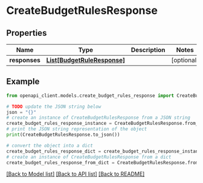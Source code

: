 # CreateBudgetRulesResponse


## Properties

Name | Type | Description | Notes
------------ | ------------- | ------------- | -------------
**responses** | [**List[BudgetRuleResponse]**](BudgetRuleResponse.md) |  | [optional] 

## Example

```python
from openapi_client.models.create_budget_rules_response import CreateBudgetRulesResponse

# TODO update the JSON string below
json = "{}"
# create an instance of CreateBudgetRulesResponse from a JSON string
create_budget_rules_response_instance = CreateBudgetRulesResponse.from_json(json)
# print the JSON string representation of the object
print(CreateBudgetRulesResponse.to_json())

# convert the object into a dict
create_budget_rules_response_dict = create_budget_rules_response_instance.to_dict()
# create an instance of CreateBudgetRulesResponse from a dict
create_budget_rules_response_from_dict = CreateBudgetRulesResponse.from_dict(create_budget_rules_response_dict)
```
[[Back to Model list]](../README.md#documentation-for-models) [[Back to API list]](../README.md#documentation-for-api-endpoints) [[Back to README]](../README.md)


